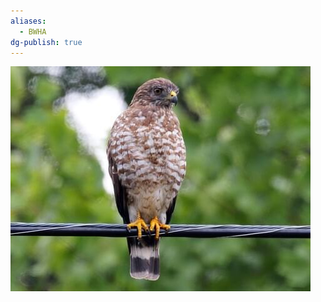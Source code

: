 ```yaml
---
aliases:
  - BWHA
dg-publish: true
---
```

![Broad-Winged-Hawk-(BWHA)-Generic-Image.png](../../Admin/Attachments/Broad-Winged-Hawk-(BWHA)-Generic-Image.png)